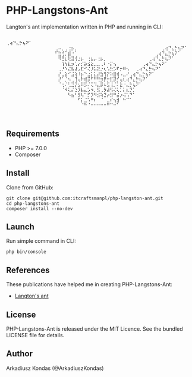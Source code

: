# PHP-Langstons-Ant

Langton's ant implementation written in PHP and running in CLI:

```
⠀⠀⠀⠀⠀⠀⠀⠀⠀⠀⠀⠀⠀⠀⠀⠀⠀⠀⠀⠀⠀⠀⠀⠀⠀⠀⠀⠀⠀⠀⠀⠀⠀⠀⠀⠀⠀⠀⠀⠀⠀⠀⠀         ⢀⢴⠙⣄⡓⢦⠝⠁
⠀⠀⠀⠀⠀⠀⠀⠀⠀⠀⠀⠀⠀⠀⠀⢀⠤⡀⢀⢐⡦⡀⠀⠀⠀⠀⠀⠀⠀⠀⠀⠀⠀⠀⠀⠀⠀⠀⠀⠀⠀⠀⠀⠀⠀⠀⠀⠀⢀⢴⠙⣄⡓⢦⠝⠁⠀⠀
⠀⠀⠀⠀⠀⠀⠀⠀⠀⠀⠀⠀⠀⠀⠀⠋⣓⢚⡉⣾⠐⠁⠀⠀⠀⠀⠀⠀⠀⠀⠀⠀⠀⠀⠀⠀⠀⠀⠀⠀⠀⠀⠀⠀⠀⠀⢀⢴⠙⣄⡓⢦⠝⠁⠀⠀⠀⠀
⠀⠀⠀⠀⠀⠀⠀⠀⠀⠀⠀⠀⠀⠀⠀⠀⠻⣛⣆⢗⣽⢺⣐⡦⠀⢐⣦⡤⢐⡦⡀⠀⠀⠀⠀⠀⠀⠀⠀⠀⠀⠀⠀⠀⢀⢴⠙⣄⡓⢦⠝⠁⠀⠀⠀⠀⠀⠀
⠀⠀⠀⠀⠀⠀⠀⠀⠀⠀⠀⠀⠀⠀⠀⠀⠀⢹⢳⣇⡲⢁⡔⡊⡵⣪⣕⣀⣀⢀⠇⠐⡍⢢⠀⠀⠀⠀⠀⠀⠀⠀⢀⢴⠙⣄⡓⢦⠝⠁⠀⠀⠀⠀⠀⠀⠀⠀
⠀⠀⠀⠀⠀⠀⠀⠀⠀⠀⠀⠀⠀⠀⠀⠀⢀⡘⠱⣌⣧⣼⣠⣏⠊⢌⡸⣥⣝⡐⢆⢡⣓⡡⠏⡒⠿⢢⠀⠀⢀⢴⠙⣄⡓⢦⠝⠁⠀⠀⠀⠀⠀⠀⠀⠀⠀⠀
⠀⠀⠀⠀⠀⠀⠀⠀⠀⠀⠀⠀⠀⠀⠀⠀⡜⣀⣵⠊⣨⢵⠸⡦⠑⣐⡅⣅⡼⣳⢻⡝⠵⣿⢾⠠⣀⠜⢀⢴⠙⣄⡓⢦⠝⠁⠀⠀⠀⠀⠀⠀⠀⠀⠀⠀⠀⠀
⠀⠀⠀⠀⠀⠀⠀⠀⠀⠀⠀⠀⠀⠀⠀⠀⡜⠁⡈⠢⢀⢹⢤⠗⢾⡭⠋⠛⢛⡲⡟⡒⣏⡽⡊⢤⢆⢴⠙⣄⡓⢦⠝⠁⠀⠀⠀⠀⠀⠀⠀⠀⠀⠀⠀⠀⠀⠀
⠀⠀⠀⠀⠀⠀⠀⠀⠀⠀⠀⠀⠀⠀⠀⠀⠈⢒⠌⢃⣙⡝⣢⠿⡫⠌⢍⠹⣄⡿⠦⣫⢸⡈⠅⣗⠐⣄⡓⢦⠝⠁⠀⠀⠀⠀⠀⠀⠀⠀⠀⠀⠀⠀⠀⠀⠀⠀
⠀⠀⠀⠀⠀⠀⠀⠀⠀⠀⠀⠀⠀⠀⠀⠀⠀⠈⠺⢅⡌⣑⡹⣧⣄⡡⠲⡀⣫⢀⡳⣼⢫⢌⢅⡁⡅⣆⡙⡁⠀⠀⠀⠀⠀⠀⠀⠀⠀⠀⠀⠀⠀⠀⠀⠀⠀⠀
⠀⠀⠀⠀⠀⠀⠀⠀⠀⠀⠀⠀⠀⠀⠀⠀⠀⠀⠀⠣⣦⠃⣻⢧⠁⡋⡹⠻⣪⢵⣙⡴⣻⠛⣬⡰⢬⢡⠙⠁⠀⠀⠀⠀⠀⠀⠀⠀⠀⠀⠀⠀⠀⠀⠀⠀⠀⠀
⠀⠀⠀⠀⠀⠀⠀⠀⠀⠀⠀⠀⠀⠀⠀⠀⠀⠀⠀⠀⠀⠀⠋⡅⣈⠡⠛⠆⠀⠈⠀⣀⠎⢢⣺⠀⠓⠉⠁⠀⠀⠀⠀⠀⠀⠀⠀⠀⠀⠀⠀⠀⠀⠀⠀⠀⠀⠀
⠀⠀⠀⠀⠀⠀⠀⠀⠀⠀⠀⠀⠀⠀⠀⠀⠀⠀⠀⠀⠀⠀⠀⠈⠓⠈⠒⠒⠒⠒⠒⠛⠉⠒⠁⠀⠀⠀⠀⠀⠀

⠀
```

## Requirements

* PHP >= 7.0.0
* Composer

## Install

Clone from GitHub:

```
git clone git@github.com:itcraftsmanpl/php-langston-ant.git
cd php-langstons-ant
composer install --no-dev
```

## Launch

Run simple command in CLI:

```
php bin/console
```

## References

These publications have helped me in creating PHP-Langstons-Ant:

* [Langton's ant](https://en.wikipedia.org/wiki/Langton's_ant)

## License

PHP-Langstons-Ant is released under the MIT Licence. See the bundled LICENSE file for details.

## Author

Arkadiusz Kondas (@ArkadiuszKondas)
